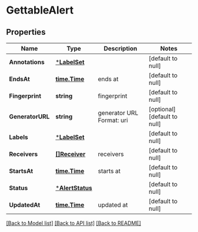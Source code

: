 # GettableAlert

## Properties
Name | Type | Description | Notes
------------ | ------------- | ------------- | -------------
**Annotations** | [***LabelSet**](labelSet.md) |  | [default to null]
**EndsAt** | [**time.Time**](time.Time.md) | ends at | [default to null]
**Fingerprint** | **string** | fingerprint | [default to null]
**GeneratorURL** | **string** | generator URL Format: uri | [optional] [default to null]
**Labels** | [***LabelSet**](labelSet.md) |  | [default to null]
**Receivers** | [**[]Receiver**](receiver.md) | receivers | [default to null]
**StartsAt** | [**time.Time**](time.Time.md) | starts at | [default to null]
**Status** | [***AlertStatus**](alertStatus.md) |  | [default to null]
**UpdatedAt** | [**time.Time**](time.Time.md) | updated at | [default to null]

[[Back to Model list]](../README.md#documentation-for-models) [[Back to API list]](../README.md#documentation-for-api-endpoints) [[Back to README]](../README.md)


